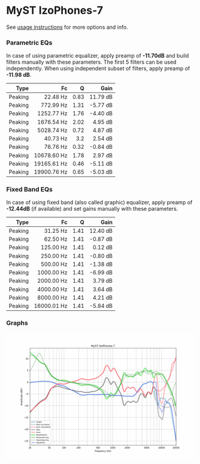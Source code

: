 # MyST IzoPhones-7
See [usage instructions](https://github.com/jaakkopasanen/AutoEq#usage) for more options and info.

### Parametric EQs
In case of using parametric equalizer, apply preamp of **-11.70dB** and build filters manually
with these parameters. The first 5 filters can be used independently.
When using independent subset of filters, apply preamp of **-11.98 dB**.

| Type    | Fc          |    Q | Gain     |
|--------:|------------:|-----:|---------:|
| Peaking | 22.48 Hz    | 0.83 | 11.79 dB |
| Peaking | 772.99 Hz   | 1.31 | -5.77 dB |
| Peaking | 1252.77 Hz  | 1.76 | -4.40 dB |
| Peaking | 1676.54 Hz  | 2.02 | 4.95 dB  |
| Peaking | 5028.74 Hz  | 0.72 | 4.87 dB  |
| Peaking | 40.73 Hz    | 3.2  | 2.54 dB  |
| Peaking | 76.76 Hz    | 0.32 | -0.84 dB |
| Peaking | 10678.60 Hz | 1.78 | 2.97 dB  |
| Peaking | 19165.61 Hz | 0.46 | -5.11 dB |
| Peaking | 19900.76 Hz | 0.65 | -5.03 dB |

### Fixed Band EQs
In case of using fixed band (also called graphic) equalizer, apply preamp of **-12.44dB**
(if available) and set gains manually with these parameters.

| Type    | Fc          |    Q | Gain     |
|--------:|------------:|-----:|---------:|
| Peaking | 31.25 Hz    | 1.41 | 12.40 dB |
| Peaking | 62.50 Hz    | 1.41 | -0.87 dB |
| Peaking | 125.00 Hz   | 1.41 | 0.12 dB  |
| Peaking | 250.00 Hz   | 1.41 | -0.80 dB |
| Peaking | 500.00 Hz   | 1.41 | -1.38 dB |
| Peaking | 1000.00 Hz  | 1.41 | -6.99 dB |
| Peaking | 2000.00 Hz  | 1.41 | 3.79 dB  |
| Peaking | 4000.00 Hz  | 1.41 | 3.64 dB  |
| Peaking | 8000.00 Hz  | 1.41 | 4.21 dB  |
| Peaking | 16000.01 Hz | 1.41 | -5.84 dB |

### Graphs
![](./MyST%20IzoPhones-7.png)